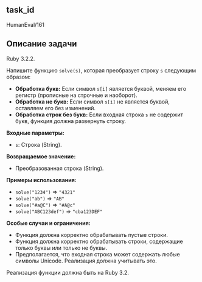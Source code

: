 ## task_id
HumanEval/161

## Описание задачи
Ruby 3.2.2.

Напишите функцию `solve(s)`, которая преобразует строку `s` следующим образом:

* **Обработка букв:** Если символ `s[i]` является буквой, меняем его регистр (прописные на строчные и наоборот).
* **Обработка не букв:** Если символ `s[i]` не является буквой, оставляем его без изменений.
* **Обработка строк без букв:** Если входная строка `s` не содержит букв,  функция должна развернуть строку.


**Входные параметры:**

* `s`: Строка (String).


**Возвращаемое значение:**

* Преобразованная строка (String).


**Примеры использования:**

* `solve("1234")`  =>  `"4321"`
* `solve("ab")`    =>  `"AB"`
* `solve("#a@C")`  =>  `"#A@c"`
* `solve("ABC123def")` => `"cba123DEF"`


**Особые случаи и ограничения:**

* Функция должна корректно обрабатывать пустые строки.
* Функция должна корректно обрабатывать строки, содержащие только буквы или только не буквы.
* Предполагается, что входная строка может содержать любые символы Unicode.  Реализация должна учитывать это.


Реализация функции должна быть на Ruby 3.2.

